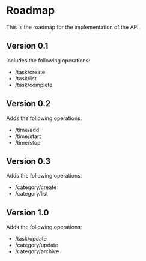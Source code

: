 # Roadmap
This is the roadmap for the implementation of the API.

## Version 0.1
Includes the following operations:

* /task/create
* /task/list
* /task/complete

## Version 0.2
Adds the following operations:

* /time/add
* /time/start
* /time/stop

## Version 0.3
Adds the following operations:

* /category/create
* /category/list

## Version 1.0
Adds the following operations:

* /task/update
* /category/update
* /category/archive

